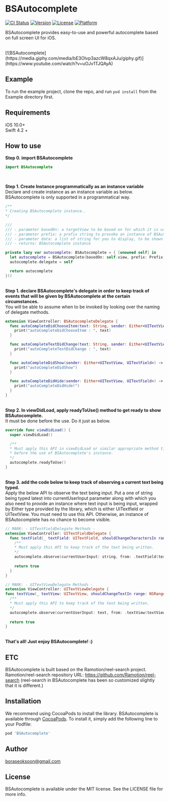 # BSAutocomplete

[![CI Status](https://img.shields.io/travis/boraseoksoon/BSAutocomplete.svg?style=flat)](https://travis-ci.org/boraseoksoon/BSAutocomplete)
[![Version](https://img.shields.io/cocoapods/v/BSAutocomplete.svg?style=flat)](https://cocoapods.org/pods/BSAutocomplete)
[![License](https://img.shields.io/cocoapods/l/BSAutocomplete.svg?style=flat)](https://cocoapods.org/pods/BSAutocomplete)
[![Platform](https://img.shields.io/cocoapods/p/BSAutocomplete.svg?style=flat)](https://cocoapods.org/pods/BSAutocomplete)

BSAutocomplete provides easy-to-use and powerful autocomplete based on full screen UI for iOS.

<br>
[![BSAutocomplete](https://media.giphy.com/media/bE3Olvp3azcW8qxAJu/giphy.gif)](https://www.youtube.com/watch?v=uOJv1TJQAyA)

<!--[![Video Label](https://media.giphy.com/media/bE3Olvp3azcW8qxAJu/giphy.gif)](https://youtu.be/l_FbmPHrbBI)-->
<!--[![Video Label](https://media.giphy.com/media/5YfdI7NQBhtU9LNZeF/giphy.gif)](https://youtu.be/uOJv1TJQAyAI)-->
<br>

## Example

To run the example project, clone the repo, and run `pod install` from the Example directory first.

## Requirements

iOS 10.0+ <br>
Swift 4.2 + <br>

## How to use

<b>Step 0. import BSAutocomplete</b>
<br>

```Swift
import BSAutocomplete
```
<br>

<b>Step 1. Create Instance programmatically as an instance variable </b>
<br>
Declare and create instance as an instance variable as below.
<br>
BSAutocomplete is only supported in a programmatical way.
<br>

```Swift
/**
* Creating BSAutocomplete instance..
*/

///
/// - parameter basedOn: a targetView to be based on for which it is usually self.view of UIViewController's instnace. 
/// - parameter prefix: a prefix string to provoke an instance of BSAutocomplete into showing and being hidden. For example, it could be '#', '@' or '$'. 
/// - parameter data: a list of string for you to display, to be shown by an instance of BSAutocomplete.
/// - returns: BSAutocomplete instance

private lazy var autocomplete: BSAutocomplete = { [unowned self] in
  let autocomplete = BSAutocomplete(basedOn: self.view, prefix: Prefix.at.rawValue, data: hashtags)
  autocomplete.delegate = self

  return autocomplete
}()

```
<br>
<b>Step 1. declare BSAutocomplete's delegate in order to keep track of events that will be given by BSAutocomplete at the certain circumstances.</b>
<br>
You will be able to assume when to be invoked by looking over the naming of delegate methods. 
<br>

```Swift
extension ViewController: BSAutocompleteDelegate {
  func autoCompleteDidChooseItem(text: String, sender: Either<UITextView, UITextField>) -> Void {
    print("autoCompleteDidChooseItem : ", text)
  }

  func autoCompleteTextDidChange(text: String, sender: Either<UITextView, UITextField>) -> Void {
    print("autoCompleteTextDidChange : ", text)
  }

  func autoCompleteDidShow(sender: Either<UITextView, UITextField>) -> Void {
    print("autoCompleteDidShow")
  }

  func autoCompleteDidHide(sender: Either<UITextView, UITextField>) -> Void {
    print("autoCompleteDidHide!")
  }
}

```

<br>
<b>Step 2. In viewDidLoad, apply readyToUse() method to get ready to show BSAutocomplete.</b>
<br>
It must be done before the use. Do it just as below.  
<br>

```Swift
override func viewDidLoad() {
  super.viewDidLoad()

  /**
  * Must apply this API in viewDidLoad or similar appropriate method time being called
  * before the use of BSAutocomplete's instance.
  */
  autocomplete.readyToUse()
}

```

<br>
<b>Step 3. add the code below to keep track of observing a current text being typed.</b>
<br>
Apply the below API to observe the text being input. 
Put a one of string being typed latest into currentUserInput parameter along with which you also need to provide an instance where text input is being input, wrapped by Either type provided by the library, which is either UITextfield or UITextView. 
You must need to use this API. Otherwise, an instance of BSAutocomplete has no chance to become visible. 
<br>

```Swift
// MARK: - UITextFieldDelegate Methods -
extension ViewController: UITextFieldDelegate {
  func textField(_ textField: UITextField, shouldChangeCharactersIn range: NSRange, replacementString string: String) -> Bool {
    /**
    * Must apply this API to keep track of the text being written.
    */
    autocomplete.observe(currentUserInput: string, from: .textField(textField))
    
    return true
  }
}

// MARK: - UITextViewDelegate Methods -
extension ViewController: UITextViewDelegate {
func textView(_ textView: UITextView, shouldChangeTextIn range: NSRange, replacementText text: String) -> Bool {
  /**
  * Must apply this API to keep track of the text being written.
  */
  autocomplete.observe(currentUserInput: text, from: .textView(textView))
  
  return true
}

```

<br>
<b>That's all! Just enjoy BSAutocomplete! :)</b>
<br>

## ETC

BSAutocomplete is built based on the Ramotion/reel-search project.
Ramotion/reel-search repository URL: https://github.com/Ramotion/reel-search
(reel-search in BSAutocomplete has been so customized slightly that it is different.)

## Installation

We recommend using CocoaPods to install the library.
BSAutocomplete is available through [CocoaPods](https://cocoapods.org). To install
it, simply add the following line to your Podfile:

```ruby
pod 'BSAutocomplete'
```

## Author

boraseoksoon@gmail.com

## License

BSAutocomplete is available under the MIT license. See the LICENSE file for more info.

